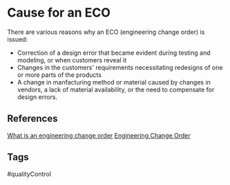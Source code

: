 # Cause for an ECO  

There are various reasons why an ECO (engineering change order) is issued:

* Correction of a design error that became evident during testing and modeling, or when customers reveal it
* Changes in the customers' requirements necessitating redesigns of one or more parts of the products
* A change in manfacturing method or material caused by changes in vendors, a lack of material availability, or the need to compensate for design errors.

## References
[What is an engineering change order](https://versae.com/engineering-change-order/)
[Engineering Change Order](../202110242324)

## Tags
#qualityControl
